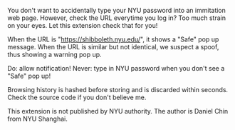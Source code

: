 You don't want to accidentally type your NYU password into an immitation web page. However, check the URL everytime you log in? Too much strain on your eyes. Let this extension check that for you! 

When the URL is "https://shibboleth.nyu.edu/", it shows a "Safe" pop up message. When the URL is similar but not identical, we suspect a spoof, thus showing a warning pop up. 

Do: allow notification! 
Never: type in NYU password when you don't see a "Safe" pop up! 

Browsing history is hashed before storing and is discarded within seconds. Check the source code if you don't believe me. 

This extension is not published by NYU authority. The author is Daniel Chin from NYU Shanghai.
